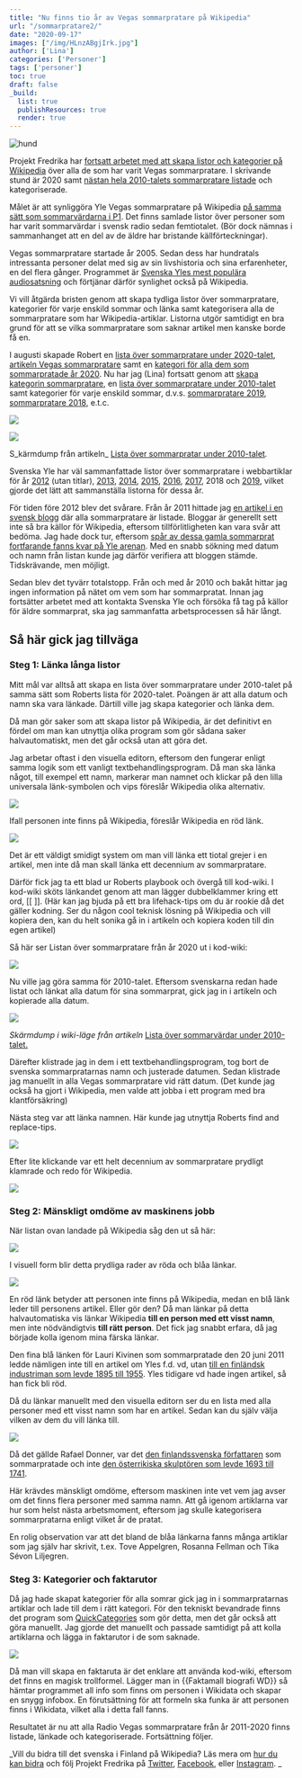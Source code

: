 ```yaml
---
title: "Nu finns tio år av Vegas sommarpratare på Wikipedia"
url: "/sommarpratare2/"
date: "2020-09-17"
images: ["/img/HLnzABgjIrk.jpg"]
author: ['Lina']
categories: ['Personer']
tags: ['personer']
toc: true
draft: false
_build:
  list: true
  publishResources: true
  render: true
---
```


![hund](/img/HLnzABgjIrk.jpg)


Projekt Fredrika har [fortsatt arbetet med att skapa listor och kategorier på Wikipedia](https://projektfredrika.fi/sommarpratare/) över alla de som har varit Vegas sommarpratare. I skrivande stund är 2020 samt [nästan hela 2010-talets sommarpratare listade](https://sv.wikipedia.org/wiki/Lista_%C3%B6ver_sommarpratare_under_2010-talet) och kategoriserade.

Målet är att synliggöra Yle Vegas sommarpratare på Wikipedia [på samma sätt som sommarvärdarna i P1](https://sv.wikipedia.org/wiki/Kategori:Listor_%C3%B6ver_sommarv%C3%A4rdar). Det finns samlade listor över personer som har varit sommarvärdar i svensk radio sedan femtiotalet. (Bör dock nämnas i sammanhanget att en del av de äldre har bristande källförteckningar).

Vegas sommarpratare startade år 2005. Sedan dess har hundratals intressanta personer delat med sig av sin livshistoria och sina erfarenheter, en del flera gånger. Programmet är [Svenska Yles mest populära audiosatsning](https://svenska.yle.fi/artikel/2020/08/08/rakt-och-osentimentalt-om-mycket-smarta-och-overlevnad-som-gick-rakt-in-i-kroppen) och förtjänar därför synlighet också på Wikipedia.

Vi vill åtgärda bristen genom att skapa tydliga listor över sommarpratare, kategorier för varje enskild sommar och länka samt kategorisera alla de sommarpratare som har Wikipedia-artiklar. Listorna utgör samtidigt en bra grund för att se vilka sommarpratare som saknar artikel men kanske borde få en.

I augusti skapade Robert en [lista över sommarpratare under 2020-talet](https://sv.wikipedia.org/wiki/Lista_%C3%B6ver_sommarpratare_under_2020-talet), [artikeln Vegas sommarpratare](https://sv.wikipedia.org/wiki/Vegas_sommarpratare) samt en [kategori för alla dem som sommarpratade år 2020](https://sv.wikipedia.org/wiki/Kategori:Sommarpratare_2020). Nu har jag (Lina) fortsatt genom att [skapa kategorin sommarpratare](https://sv.wikipedia.org/wiki/Kategori:Sommarpratare), en [lista över sommarpratare under 2010-talet](https://sv.wikipedia.org/wiki/Lista_%C3%B6ver_sommarpratare_under_2010-talet) samt kategorier för varje enskild sommar, d.v.s. [sommarpratare 2019](https://sv.wikipedia.org/wiki/Kategori:Sommarpratare_2019), [sommarpratare 2018](https://sv.wikipedia.org/wiki/Kategori:Sommarpratare_2018), e.t.c.

![](/2020/09/image-7-1024x458.png)

![](/2020/09/image-1.png)

S_kärmdump från artikeln_ [Lista över sommarpratar under 2010-talet](https://sv.wikipedia.org/wiki/Lista_%C3%B6ver_sommarpratare_under_2010-talet)_._

Svenska Yle har väl sammanfattade listor över sommarpratare i webbartiklar för år [2012](https://svenska.yle.fi/artikel/2012/06/04/har-ar-de-vegas-sommarpratare-2012) (utan titlar), [2013](https://svenska.yle.fi/artikel/2013/05/31/har-ar-vegas-sommarpratare-2013), [2014](https://svenska.yle.fi/artikel/2014/06/03/har-ar-vegas-sommarpratare-2014), [2015](https://svenska.yle.fi/artikel/2015/06/04/har-ar-vegas-sommarpratare-2015), [2016](https://svenska.yle.fi/artikel/2016/06/07/har-ar-vegas-sommarpratare-2016), [2017](https://svenska.yle.fi/artikel/2017/06/06/har-ar-vegas-sommarpratare-2017), 2018 och [2019](https://svenska.yle.fi/artikel/2019/06/10/har-ar-vegas-sommarpratare-2019), vilket gjorde det lätt att sammanställa listorna för dessa år.

För tiden före 2012 blev det svårare. Från år 2011 hittade jag [en artikel i en svensk blogg](https://aom99.wordpress.com/2011/06/14/finlandssvenska-radio-vegas-sommarpratare-2011/) där alla sommarpratare är listade. Bloggar är generellt sett inte så bra källor för Wikipedia, eftersom tillförlitligheten kan vara svår att bedöma. Jag hade dock tur, eftersom [spår av dessa gamla sommarprat fortfarande fanns kvar på Yle arenan](https://arenan.yle.fi/audio/1-1386730). Med en snabb sökning med datum och namn från listan kunde jag därför verifiera att bloggen stämde. Tidskrävande, men möjligt.

Sedan blev det tyvärr totalstopp. Från och med år 2010 och bakåt hittar jag ingen information på nätet om vem som har sommarpratat. Innan jag fortsätter arbetet med att kontakta Svenska Yle och försöka få tag på källor för äldre sommarprat, ska jag sammanfatta arbetsprocessen så här långt.

Så här gick jag tillväga
------------------------

### Steg 1: Länka långa listor

Mitt mål var alltså att skapa en lista över sommarpratare under 2010-talet på samma sätt som Roberts lista för 2020-talet. Poängen är att alla datum och namn ska vara länkade. Därtill ville jag skapa kategorier och länka dem.

Då man gör saker som att skapa listor på Wikipedia, är det definitivt en fördel om man kan utnyttja olika program som gör sådana saker halvautomatiskt, men det går också utan att göra det.

Jag arbetar oftast i den visuella editorn, eftersom den fungerar enligt samma logik som ett vanligt textbehandlingsprogram. Då man ska länka något, till exempel ett namn, markerar man namnet och klickar på den lilla universala länk-symbolen och vips föreslår Wikipedia olika alternativ.  

![](/2020/09/image-3.png)

Ifall personen inte finns på Wikipedia, föreslår Wikipedia en röd länk. 

![](/2020/09/image-2.png)

Det är ett väldigt smidigt system om man vill länka ett tiotal grejer i en artikel, men inte då man skall länka ett decennium av sommarpratare.

Därför fick jag ta ett blad ur Roberts playbook och övergå till kod-wiki. I kod-wiki sköts länkandet genom att man lägger dubbelklammer kring ett ord, \[\[ \]\]. (Här kan jag bjuda på ett bra lifehack-tips om du är rookie då det gäller kodning. Ser du någon cool teknisk lösning på Wikipedia och vill kopiera den, kan du helt sonika gå in i artikeln och kopiera koden till din egen artikel)

Så här ser Listan över sommarpratare från år 2020 ut i kod-wiki:

![](https://lh4.googleusercontent.com/1-EhSOL12Ds8a72ZtOibRL3RHB8Bbe6ZfkdkWCxatXX1X-ybMKMEBeaYxttAAvX_w50KmREfaqBSu9sW2cxYkdPNCqNt2xCs-L9sOaEcu_pAneWcqC5HHIFPtQM4gx48cYV3ow4B)

Nu ville jag göra samma för 2010-talet. Eftersom svenskarna redan hade listat och länkat alla datum för sina sommarprat, gick jag in i artikeln och kopierade alla datum.

![](/2020/09/image-6.png)

_Skärmdump i wiki-läge från artikeln_ [Lista över sommarvärdar under 2010-talet.](https://sv.wikipedia.org/wiki/Lista_%C3%B6ver_sommarv%C3%A4rdar_under_2010-talet)

Därefter klistrade jag in dem i ett textbehandlingsprogram, tog bort de svenska sommarpratarnas namn och justerade datumen. Sedan klistrade jag manuellt in alla Vegas sommarpratare vid rätt datum. (Det kunde jag också ha gjort i Wikipedia, men valde att jobba i ett program med bra klantförsäkring)

Nästa steg var att länka namnen. Här kunde jag utnyttja Roberts find and replace-tips.   

![](https://lh5.googleusercontent.com/KybpcjeRNQzH5cXXCJCe0VEyq6_EPs2e7lnPM7foOM3o5UaePzw6lnp0CtpJ-oZPKDkJJg-k18WstV0dUIxUo6pM1yNE7vnJUsnIXYZgK8yiOsoehQDq2Q2emjgGY5LwVFVwtb0e)

Efter lite klickande var ett helt decennium av sommarpratare prydligt klamrade och redo för Wikipedia.

![](https://lh4.googleusercontent.com/I64WWmXodRJb5H80Gk9XpgbRrjLLw0yxeMSO05CJNZE7Ofv5U0bMduTLHAdqa_nE7xUGH7MQquCWdWBNSu0zt7K8Ew8a5YtQokBWJ_8VP7IfWzg1Oz66m5wOHoYjZW2tmHik4szF)

### Steg 2: Mänskligt omdöme av maskinens jobb

När listan ovan landade på Wikipedia såg den ut så här:

![](https://lh6.googleusercontent.com/urZnXC1Ya8MKYdYWkLR-sJ7mDoSRXp5ftLrBkra3HY2ZTfEooQi4GP4ie8irQ0WLyUcxfV1XTEeLng-PLx9b_PTofzZRGXh4OP5XkVwzJ69s6R9Ep60U1hzaD2tys3WDIYStkdSa)

I visuell form blir detta prydliga rader av röda och blåa länkar. 

![](https://lh5.googleusercontent.com/BLgJkNOjQXukqwlldSrOs42sqSYHfSHG12_SN8R5bUQxy_B_GD_UbQL6D9tD78Nomd59CBCosZJpDnfZ51JQj-AcPuRm1BLcco9eeVvsxLdG-2lmROcd39PvZpr5hrVIrKYURDn9)

En röd länk betyder att personen inte finns på Wikipedia, medan en blå länk leder till personens artikel. Eller gör den? Då man länkar på detta halvautomatiska vis länkar Wikipedia **till en person med ett visst namn**, men inte nödvändigtvis **till rätt person**. Det fick jag snabbt erfara, då jag började kolla igenom mina färska länkar. 

Den fina blå länken för Lauri Kivinen som sommarpratade den 20 juni 2011 ledde nämligen inte till en artikel om Yles f.d. vd, utan [till en finländsk industriman som levde 1895 till 1955](https://sv.wikipedia.org/wiki/Lauri_Kivinen). Yles tidigare vd hade ingen artikel, så han fick bli röd. 

Då du länkar manuellt med den visuella editorn ser du en lista med alla personer med ett visst namn som har en artikel. Sedan kan du själv välja vilken av dem du vill länka till.

![](/2020/09/image-4.png)

Då det gällde Rafael Donner, var det [den finlandssvenska författaren](https://sv.wikipedia.org/wiki/Rafael_Donner_(f%C3%B6rfattare)) som sommarpratade och inte [den österrikiska skulptören som levde 1693 till 1741](https://sv.wikipedia.org/wiki/Rafael_Donner_(skulpt%C3%B6r)).

Här krävdes mänskligt omdöme, eftersom maskinen inte vet vem jag avser om det finns flera personer med samma namn. Att gå igenom artiklarna var hur som helst nästa arbetsmoment, eftersom jag skulle kategorisera sommarpratarna enligt vilket år de pratat.

En rolig observation var att det bland de blåa länkarna fanns många artiklar som jag själv har skrivit, t.ex. Tove Appelgren, Rosanna Fellman och Tika Sévon Liljegren.

### Steg 3: Kategorier och faktarutor

Då jag hade skapat kategorier för alla somrar gick jag in i sommarpratarnas artiklar och lade till dem i rätt kategori. För den tekniskt bevandrade finns det program som [QuickCategories](https://quickcategories.toolforge.org/) som gör detta, men det går också att göra manuellt. Jag gjorde det manuellt och passade samtidigt på att kolla artiklarna och lägga in faktarutor i de som saknade.

![](/2020/09/image-5.png)

Då man vill skapa en faktaruta är det enklare att använda kod-wiki, eftersom det finns en magisk trollformel. Lägger man in {{Faktamall biografi WD}} så hämtar programmet all info som finns om personen i Wikidata och skapar en snygg infobox. En förutsättning för att formeln ska funka är att personen finns i Wikidata, vilket alla i detta fall fanns.

Resultatet är nu att alla Radio Vegas sommarpratare från år 2011-2020 finns listade, länkade och kategoriserade. Fortsättning följer.

_Vill du bidra till det svenska i Finland på Wikipedia? Läs mera om [hur du kan bidra](https://projektfredrika.fi/bidra/) och följ Projekt Fredrika på [Twitter](https://twitter.com/projektfredrika), [Facebook](https://www.facebook.com/projektfredrika/), eller [Instagram](http://instagram.com/projektfredrika). _